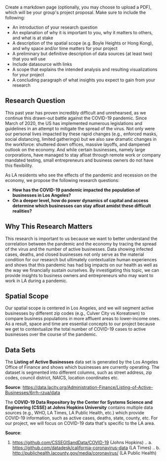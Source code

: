 Create a markdown page (optionally, you may choose to upload a PDF), which will be your group's project proposal. Make sure to include the following:

- An introduction of your research question
- An explanation of why it is important to you, why it matters to others, and what is at stake
- A description of the spatial scope (e.g. Boyle Heights or Hong Kong), and why space and/or time matters for your project
- A preliminary but definitive description of data sources (at least two) that you will use
- Include datasource with links
- A scope that explains the intended analysis and resulting visualizations for your project
- A concluding paragraph of what insights you expect to gain from your research

## Research Question
This past year has proven incredibly difficult and unrehearsed, as we continue this drawn-out battle against the COVID-19 pandemic. Since March of 2020, the US has implemented numerous legislations and guidelines in an attempt to mitigate the spread of the virus. Not only were our personal lives impacted by these rapid changes (e.g., enforced masks, social distancing, limited gatherings) but we also saw dramatic changes in the workforce: shuttered down offices, massive layoffs, and dampened outlook on the economy. And while certain businesses, namely large corporations, have managed to stay afloat through remote work or company mandated testing, small entrepreneurs and business owners do not have this flexibility.

As LA residents who see the effects of the pandemic and recession on the economy, we propose the following research questions: 
* **How has the COVID-19 pandemic impacted the population of businesses in Los Angeles?** 
* **On a deeper level, how do power dynamics of capital and access determine which businesses can stay afloat amidst these difficult realities?**

## Why This Research Matters
This research is important to us because we want to better understand the correlation between the pandemic and the economy by tracing the spread of the virus and the number of active businesses. Data showing infected cases, deaths, and closed businesses not only serve as the material condition for our research but ultimately contextualize human experiences and shows that this pandemic has had big impacts on our health as well as the way we financially sustain ourselves. By investigating this topic, we can provide insights to business owners and entrepreneurs who may want to work in LA during a pandemic.

## Spatial Scope
Our spatial scope is centered in Los Angeles, and we will segment active businesses by different zip codes (e.g., Culver City vs Koreatown) to compare business populations in more affluent areas to lower-income ones. As a result, space and time are essential concepts to our project because we get to contextualize the total number of COVID-19 cases to active businesses over the course of the pandemic.

## Data Sets
The **Listing of Active Businesses** data set is generated by the Los Angeles Office of Finance and shows which businesses are currently operating. The dataset is segmented into different columns, such as street address, zip codes, council district, NAICS, location coordinates etc.

**Source**: https://data.lacity.org/Administration-Finance/Listing-of-Active-Businesses/6rrh-rzua/data

The **COVID-19 Data Repository by the Center for Systems Science and Engineering (CSSE) at Johns Hopkins University** contains multiple data sources (e.g., WHO, LA Times, LA Public Health, etc.) which provide COVID-19 information, such as active cases, deaths, state, county, etc. For our project, we will focus on COVID-19 data that's specific to the LA area.

**Source**: 
1. https://github.com/CSSEGISandData/COVID-19 (Johns Hopkins)
.. a. https://github.com/datadesk/california-coronavirus-data (LA Times)
.. b. http://publichealth.lacounty.gov/media/coronavirus/ (LA Public Health)

